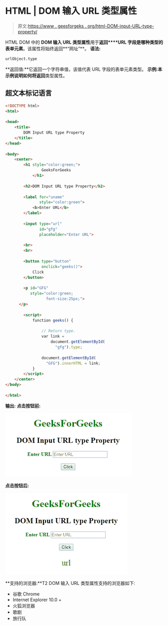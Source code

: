 # HTML | DOM 输入 URL 类型属性

> 原文:[https://www . geesforgeks . org/html-DOM-input-URL-type-property/](https://www.geeksforgeeks.org/html-dom-input-url-type-property/)

HTML DOM 中的 **DOM 输入 URL 类型属性**用于**返回****URL 字段是哪种类型的表单元素**。该属性将始终返回**“网址”**。
**语法:**

```html
urlObject.type
```

**返回值:**它返回一个字符串值，该值代表 URL 字段的表单元素类型。
**示例:**本示例说明如何将**返回**类型属性。

## 超文本标记语言

```html
<!DOCTYPE html>
<html>

<head>
    <title>
        DOM Input URL type Property
    </title>
</head>

<body>
    <center>
        <h1 style="color:green;">
                GeeksForGeeks
            </h1>

        <h2>DOM Input URL type Property</h2>

        <label for="uname"
               style="color:green">
            <b>Enter URL</b>
        </label>

        <input type="url"
               id="gfg"
               placeholder="Enter URL">

        <br>
        <br>

        <button type="button"
                onclick="geeks()">
            Click
        </button>

        <p id="GFG"
           style="color:green;
                  font-size:25px;">
      </p>

        <script>
            function geeks() {

                // Return type.
                var link =
                    document.getElementById(
                      "gfg").type;

                document.getElementById(
                  "GFG").innerHTML = link;
            }
        </script>
    </center>
</body>

</html>
```

**输出:**
**点击按钮前:**

![](img/68414461a9925365e8697e68f56c6d41.png)

**点击按钮后:**

![](img/69e14f140840c2933da2e61bfc211b02.png)

**支持的浏览器:**T2 DOM 输入 URL 类型属性支持的浏览器如下:

*   谷歌 Chrome
*   Internet Explorer 10.0 +
*   火狐浏览器
*   歌剧
*   旅行队